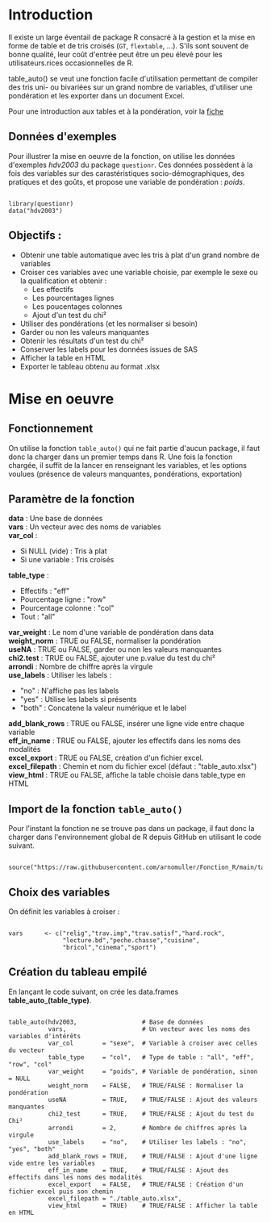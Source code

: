 # Introduction

Il existe un large éventail de package R consacré à la gestion et la mise en forme de table et de tris croisés (`GT`, `flextable`, ...). S'ils sont souvent de bonne qualité, leur coût d'entrée peut être un peu élevé pour les utilisateurs.rices occasionnelles de R.

table_auto() se veut une fonction facile d'utilisation permettant de compiler des tris uni- ou bivariées sur un grand nombre de variables, d'utiliser une pondération et les exporter dans un document Excel.

Pour une introduction aux tables et à la pondération, voir la [fiche](https://mthevenin.github.io/assistoolsms/R/assist/posts/weight_norm/weight_norm.html)

## Données d'exemples

Pour illustrer la mise en oeuvre de la fonction, on utilise les données d'exemples *hdv2003* du package `questionr`. Ces données possèdent à la fois des variables sur des carastéristiques socio-démographiques, des pratiques et des goûts, et propose une variable de pondération : *poids*.

```{r filename="Import des données d'exemples", warning=FALSE, message=FALSE}

library(questionr)
data("hdv2003")

```


## Objectifs :

-   Obtenir une table automatique avec les tris à plat d'un grand nombre de variables
-   Croiser ces variables avec une variable choisie, par exemple le sexe ou la qualification et obtenir :
    -   Les effectifs
    -   Les pourcentages lignes
    -   Les poucentages colonnes
    -   Ajout d'un test du chi²
-   Utiliser des pondérations (et les normaliser si besoin)
-   Garder ou non les valeurs manquantes
-	Obtenir les résultats d'un test du chi²
-	Conserver les labels pour les données issues de SAS
-	Afficher la table en HTML
-   Exporter le tableau obtenu au format .xlsx


# Mise en oeuvre
 
## Fonctionnement

On utilise la fonction `table_auto()` qui ne fait partie d'aucun package, il faut donc la charger dans un premier temps dans R. 
Une fois la fonction chargée, il suffit de la lancer en renseignant les variables, et les options voulues (présence de valeurs manquantes, pondérations, exportation)

## Paramètre de la fonction

**data**          : Une base de données                            
**vars**          : Un vecteur avec des noms de variables         
**var_col**       :    
- Si NULL (vide)  : Tris à plat                                    
- Si une variable : Tris croisés

**table_type**     :  
-   Effectifs           : "eff"      
-   Pourcentage ligne   : "row"  
-   Pourcentage colonne : "col"  
-	Tout                : "all"
                  
**var_weight**     : Le nom d'une variable de pondération dans data      
**weight_norm**	   : TRUE ou FALSE, normaliser la pondération     
**useNA**          : TRUE ou FALSE, garder ou non les valeurs manquantes      
**chi2.test**      : TRUE ou FALSE, ajouter une p.value du test du chi²        
**arrondi**        : Nombre de chiffre après la virgule      
**use_labels**     : Utiliser les labels :    
- "no"    : N'affiche pas les labels   
- "yes"   : Utilise les labels si présents   
- "both"  : Concatene la valeur numérique et le label         
              
**add_blank_rows** : TRUE ou FALSE, insérer une ligne vide entre chaque variable     
**eff_in_name**    : TRUE ou FALSE, ajouter les effectifs dans les noms des modalités   
**excel_export**   : TRUE ou FALSE, création d'un fichier excel.        
**excel_filepath** : Chemin et nom du fichier excel (défaut : "table_auto.xlsx")    
**view_html**      : TRUE ou FALSE, affiche la table choisie dans table_type en HTML       



## Import de la fonction `table_auto()`

Pour l'instant la fonction ne se trouve pas dans un package, il faut donc la charger dans l'environnement global de R depuis GitHub en utilisant le code suivant.  


```{r filename="Import de la fonction depuis Github"}

source("https://raw.githubusercontent.com/arnomuller/Fonction_R/main/table_auto/fonction_table_auto.R")

```


## Choix des variables

On définit les variables à croiser :

```{r filename="Choix des variables"}

vars      <- c("relig","trav.imp","trav.satisf","hard.rock",
               "lecture.bd","peche.chasse","cuisine",
               "bricol","cinema","sport")

```



## Création du tableau empilé

En lançant le code suivant, on crée les data.frames **table_auto_(table_type)**.

```{r filename="Activation de la fonction", warning=FALSE, message=FALSE}

table_auto(hdv2003,                  # Base de données
           vars,                     # Un vecteur avec les noms des variables d'intérêts
           var_col        = "sexe",  # Variable à croiser avec celles du vecteur
           table_type     = "col",   # Type de table : "all", "eff", "row", "col"
           var_weight     = "poids", # Variable de pondération, sinon = NULL
           weight_norm    = FALSE,   # TRUE/FALSE : Normaliser la pondération
           useNA          = TRUE,    # TRUE/FALSE : Ajout des valeurs manquantes
           chi2_test      = TRUE,    # TRUE/FALSE : Ajout du test du Chi²
           arrondi        = 2,       # Nombre de chiffres après la virgule
           use_labels     = "no",    # Utiliser les labels : "no", "yes", "both"
           add_blank_rows = TRUE,    # TRUE/FALSE : Ajout d'une ligne vide entre les variables
           eff_in_name    = TRUE,    # TRUE/FALSE : Ajout des effectifs dans les noms des modalités
           excel_export   = FALSE,   # TRUE/FALSE : Création d'un fichier excel puis son chemin
           excel_filepath = "./table_auto.xlsx",
           view_html      = TRUE)    # TRUE/FALSE : Afficher la table en HTML

```
